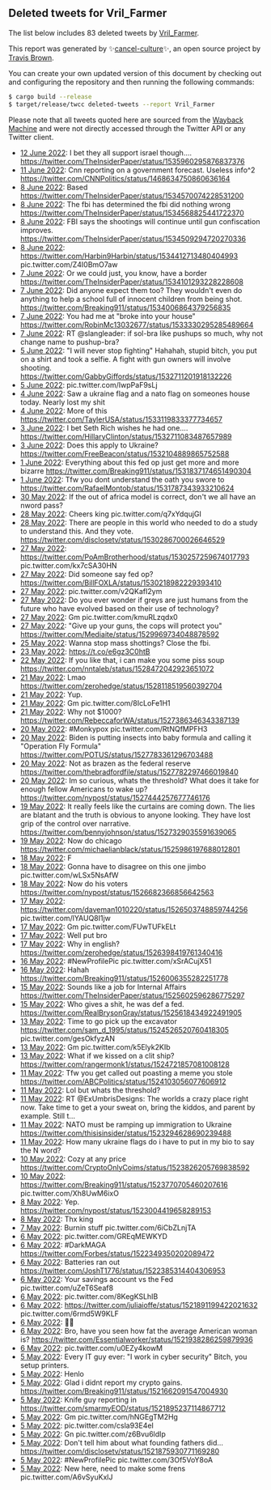 ## Deleted tweets for Vril_Farmer

The list below includes 83 deleted tweets by
[Vril_Farmer](https://twitter.com/Vril_Farmer).



This report was generated by ✨[cancel-culture](https://github.com/travisbrown/cancel-culture)✨,
an open source project by [Travis Brown](https://twitter.com/travisbrown).

You can create your own updated version of this document by checking out and configuring the
repository and then running the following commands:

```bash
$ cargo build --release
$ target/release/twcc deleted-tweets --report Vril_Farmer
```

Please note that all tweets quoted here are sourced from the
[Wayback Machine](https://web.archive.org) and were not directly accessed through the Twitter API or
any Twitter client.

* [12 June 2022](https://web.archive.org/web/20220612122709/https://twitter.com/Vril_Farmer/status/1535961746753691648): I bet they all support israel though.... https://twitter.com/TheInsiderPaper/status/1535960295876837376 <!--1535961746753691648-->
* [11 June 2022](https://web.archive.org/web/20220611204704/https://twitter.com/Vril_Farmer/status/1535724702592794625): Cnn reporting on a government forecast. Useless info^2 https://twitter.com/CNNPolitics/status/1468634750860636164 <!--1535724702592794625-->
* [ 8 June 2022](https://web.archive.org/web/20220608162320/https://twitter.com/Vril_Farmer/status/1534571702763589632): Based https://twitter.com/TheInsiderPaper/status/1534570074228531200 <!--1534571702763589632-->
* [ 8 June 2022](https://web.archive.org/web/20220608161516/https://twitter.com/Vril_Farmer/status/1534569629934297088): The fbi has determined the fbi did nothing wrong https://twitter.com/TheInsiderPaper/status/1534568825441722370 <!--1534569629934297088-->
* [ 8 June 2022](https://web.archive.org/web/20220608121742/https://twitter.com/Vril_Farmer/status/1534509791141314560): FBI says the shootings will continue until gun confiscation improves. https://twitter.com/TheInsiderPaper/status/1534509294720270336 <!--1534509791141314560-->
* [ 8 June 2022](https://web.archive.org/web/20220608120240/https://twitter.com/Vril_Farmer/status/1534505968389742592): https://twitter.com/Harbin9Harbin/status/1534412713480404993  pic.twitter.com/Z4I0BmO7aw <!--1534505968389742592-->
* [ 7 June 2022](https://web.archive.org/web/20220607092059/https://twitter.com/Vril_Farmer/status/1534103073291128832): Or we could just, you know, have a border https://twitter.com/TheInsiderPaper/status/1534101293228228608 <!--1534103073291128832-->
* [ 7 June 2022](https://web.archive.org/web/20220607032329/https://twitter.com/Vril_Farmer/status/1534011884659253248): Did anyone expect them too? They wouldn't even do anything to help a school full of innocent children from being shot. https://twitter.com/Breaking911/status/1534006864379256835 <!--1534011884659253248-->
* [ 7 June 2022](https://web.archive.org/web/20220607015723/https://twitter.com/Vril_Farmer/status/1533991293382164481): You had me at "broke into your house" https://twitter.com/RobinMc13032677/status/1533330295285489664 <!--1533991293382164481-->
* [ 7 June 2022](https://web.archive.org/web/20220607001733/https://twitter.com/Vril_Farmer/status/1533966356063854595): RT @slangleader: if sol-bra like pushups so much, why not change name to pushup-bra? <!--1533966356063854595-->
* [ 5 June 2022](https://web.archive.org/web/20220605160134/https://twitter.com/Vril_Farmer/status/1533478835592781824): "I will never stop fighting" Hahahah, stupid bitch, you put on a shirt and took a selfie. A fight with gun owners will involve shooting. https://twitter.com/GabbyGiffords/status/1532711201918132226 <!--1533478835592781824-->
* [ 5 June 2022](https://web.archive.org/web/20220605123100/https://twitter.com/Vril_Farmer/status/1533426073576390658): pic.twitter.com/IwpPaF9sLj <!--1533426073576390658-->
* [ 4 June 2022](https://web.archive.org/web/20220604234007/https://twitter.com/Vril_Farmer/status/1533232073078673411): Saw a ukraine flag and a nato flag on someones house today. Nearly lost my shit <!--1533232073078673411-->
* [ 4 June 2022](https://web.archive.org/web/20220604233905/https://twitter.com/Vril_Farmer/status/1533231870497935509): More of this https://twitter.com/TaylerUSA/status/1533119833377734657 <!--1533231870497935509-->
* [ 3 June 2022](https://web.archive.org/web/20220603193758/https://twitter.com/Vril_Farmer/status/1532808672170090498): I bet Seth Rich wishes he had one.... https://twitter.com/HillaryClinton/status/1532711083487657989 <!--1532808672170090498-->
* [ 3 June 2022](https://web.archive.org/web/20220603164817/https://twitter.com/Vril_Farmer/status/1532765916693422080): Does this apply to Ukraine? https://twitter.com/FreeBeacon/status/1532104889865752588 <!--1532765916693422080-->
* [ 1 June 2022](https://web.archive.org/web/20220601105016/https://twitter.com/Vril_Farmer/status/1531951061694566402): Everything about this fed op just get more and more bizarre https://twitter.com/Breaking911/status/1531837174651490304 <!--1531951061694566402-->
* [ 1 June 2022](https://web.archive.org/web/20220601004617/https://twitter.com/Vril_Farmer/status/1531799030631567360): Tfw you dont understand the oath you swore to https://twitter.com/RafaelMontob/status/1531787343933210624 <!--1531799030631567360-->
* [30 May 2022](https://web.archive.org/web/20220530133559/https://twitter.com/Vril_Farmer/status/1531267949205639170): If the out of africa model is correct, don't we all have an nword pass? <!--1531267949205639170-->
* [28 May 2022](https://web.archive.org/web/20220528170740/https://twitter.com/Vril_Farmer/status/1530596516657774598): Cheers king pic.twitter.com/q7xYdqujGI <!--1530596516657774598-->
* [28 May 2022](https://web.archive.org/web/20220528043616/https://twitter.com/Vril_Farmer/status/1530407462116941824): There are people in this world who needed to do a study to understand this. And they vote. https://twitter.com/disclosetv/status/1530286700026646529 <!--1530407462116941824-->
* [27 May 2022](https://web.archive.org/web/20220527184238/https://twitter.com/Vril_Farmer/status/1530258106114101248): https://twitter.com/PoAmBrotherhood/status/1530257259674017793  pic.twitter.com/kx7cSA30HN <!--1530258106114101248-->
* [27 May 2022](https://web.archive.org/web/20220527174104/https://twitter.com/Vril_Farmer/status/1530242638892437504): Did someone say fed op? https://twitter.com/BillFOXLA/status/1530218982229393410 <!--1530242638892437504-->
* [27 May 2022](https://web.archive.org/web/20220527170201/https://twitter.com/Vril_Farmer/status/1530232774757687297): pic.twitter.com/v2QKafI2ym <!--1530232774757687297-->
* [27 May 2022](https://web.archive.org/web/20220527152411/https://twitter.com/Vril_Farmer/status/1530207874013601792): Do you ever wonder if greys are just humans from the future who have evolved based on their use of technology? <!--1530207874013601792-->
* [27 May 2022](https://web.archive.org/web/20220527123415/https://twitter.com/Vril_Farmer/status/1530165329091080193): Gm pic.twitter.com/kmuRLzqdx0 <!--1530165329091080193-->
* [27 May 2022](https://web.archive.org/web/20220527014236/https://twitter.com/Vril_Farmer/status/1530001433721962501): "Give up your guns, the cops will protect you" https://twitter.com/Mediaite/status/1529969734048878592 <!--1530001433721962501-->
* [25 May 2022](https://web.archive.org/web/20220525192904/https://twitter.com/Vril_Farmer/status/1529444787228749824): Wanna stop mass shottings? Close the fbi. <!--1529444787228749824-->
* [23 May 2022](https://web.archive.org/web/20220523180947/https://twitter.com/Vril_Farmer/status/1528800374458617862): https://t.co/e6gz3C0htB <!--1528800374458617862-->
* [22 May 2022](https://web.archive.org/web/20220522205747/https://twitter.com/Vril_Farmer/status/1528480208218734594): If you like that, i can make you some piss soup https://twitter.com/nntaleb/status/1528472042923651072 <!--1528480208218734594-->
* [21 May 2022](https://web.archive.org/web/20220521211353/https://twitter.com/Vril_Farmer/status/1528121856821280768): Lmao https://twitter.com/zerohedge/status/1528118519560392704 <!--1528121856821280768-->
* [21 May 2022](https://web.archive.org/web/20220521211227/https://twitter.com/Vril_Farmer/status/1528121511294517250): Yup. <!--1528121511294517250-->
* [21 May 2022](https://web.archive.org/web/20220521123806/https://twitter.com/Vril_Farmer/status/1527991983121342464): Gm pic.twitter.com/8IcLoFe1H1 <!--1527991983121342464-->
* [21 May 2022](https://web.archive.org/web/20220521112838/https://twitter.com/Vril_Farmer/status/1527974460543967233): Why not $1000? https://twitter.com/RebeccaforWA/status/1527386346343387139 <!--1527974460543967233-->
* [20 May 2022](https://web.archive.org/web/20220520231415/https://twitter.com/Vril_Farmer/status/1527789660335968256): #Monkypox  pic.twitter.com/RtNQfMPFH3 <!--1527789660335968256-->
* [20 May 2022](https://web.archive.org/web/20220520225351/https://twitter.com/Vril_Farmer/status/1527784550188859392): Biden is putting insects into baby formula and calling it "Operation Fly Formula" https://twitter.com/POTUS/status/1527783361296703488 <!--1527784550188859392-->
* [20 May 2022](https://web.archive.org/web/20220520224716/https://twitter.com/Vril_Farmer/status/1527782973612892161): Not as brazen as the federal reserve https://twitter.com/thebradfordfile/status/1527782297466019840 <!--1527782973612892161-->
* [20 May 2022](https://web.archive.org/web/20220520010028/https://twitter.com/Vril_Farmer/status/1527454090753724420): Im so curious, whats the threshold? What does it take for enough fellow Americans to wake up? https://twitter.com/nypost/status/1527444257677746176 <!--1527454090753724420-->
* [19 May 2022](https://web.archive.org/web/20220519172503/https://twitter.com/Vril_Farmer/status/1527339262064021513): It really feels like the curtains are coming down. The lies are blatant and the truth is obvious to anyone looking. They have lost grip of the control over narrative. https://twitter.com/bennyjohnson/status/1527329035591639065 <!--1527339262064021513-->
* [19 May 2022](https://web.archive.org/web/20220519043832/https://twitter.com/Vril_Farmer/status/1527146618369327104): Now do chicago https://twitter.com/michaelianblack/status/1525986197688012801 <!--1527146618369327104-->
* [18 May 2022](https://web.archive.org/web/20220518234509/https://twitter.com/Vril_Farmer/status/1527072648718696453): F <!--1527072648718696453-->
* [18 May 2022](https://web.archive.org/web/20220518205533/https://twitter.com/Vril_Farmer/status/1527029915870167042): Gonna have to disagree on this one jimbo pic.twitter.com/wLSx5NsAfW <!--1527029915870167042-->
* [18 May 2022](https://web.archive.org/web/20220518012831/https://twitter.com/Vril_Farmer/status/1526736332172804096): Now do his voters https://twitter.com/nypost/status/1526682366856642563 <!--1526736332172804096-->
* [17 May 2022](https://web.archive.org/web/20220517153857/https://twitter.com/Vril_Farmer/status/1526587974858727425): https://twitter.com/daveman1010220/status/1526503748859744256  pic.twitter.com/lYAUQ8I1jw <!--1526587974858727425-->
* [17 May 2022](https://web.archive.org/web/20220517120401/https://twitter.com/Vril_Farmer/status/1526533185412255745): Gm pic.twitter.com/FUwTUFkELt <!--1526533185412255745-->
* [17 May 2022](https://web.archive.org/web/20220517105820/https://twitter.com/Vril_Farmer/status/1526517418650128384): Well put bro <!--1526517418650128384-->
* [17 May 2022](https://web.archive.org/web/20220517031026/https://twitter.com/Vril_Farmer/status/1526398849484738560): Why in english? https://twitter.com/zerohedge/status/1526398419761340416 <!--1526398849484738560-->
* [16 May 2022](https://web.archive.org/web/20220516143807/https://twitter.com/Vril_Farmer/status/1526210118123237377): #NewProfilePic  pic.twitter.com/xSrACujX51 <!--1526210118123237377-->
* [16 May 2022](https://web.archive.org/web/20220516012848/https://twitter.com/Vril_Farmer/status/1526011019079962625): Hahah https://twitter.com/Breaking911/status/1526006355282251778 <!--1526011019079962625-->
* [15 May 2022](https://web.archive.org/web/20220515015428/https://twitter.com/Vril_Farmer/status/1525655562293334017): Sounds like a job for Internal Affairs https://twitter.com/TheInsiderPaper/status/1525602596286775297 <!--1525655562293334017-->
* [15 May 2022](https://web.archive.org/web/20220515005019/https://twitter.com/Vril_Farmer/status/1525639470854377472): Who gives a shit, he was def a fed. https://twitter.com/RealBrysonGray/status/1525618434922491905 <!--1525639470854377472-->
* [13 May 2022](https://web.archive.org/web/20220513124717/https://twitter.com/Vril_Farmer/status/1525095166742339584): Time to go pick up the excavator  https://twitter.com/sam_d_1995/status/1524526520760418305  pic.twitter.com/gesOkfyzAN <!--1525095166742339584-->
* [13 May 2022](https://web.archive.org/web/20220513121145/https://twitter.com/Vril_Farmer/status/1525086163597512704): Gm pic.twitter.com/k5Elyk2KIb <!--1525086163597512704-->
* [13 May 2022](https://web.archive.org/web/20220513021202/https://twitter.com/Vril_Farmer/status/1524935394759942153): What if we kissed on a clit ship? https://twitter.com/rangermonk1/status/1524721857081008128 <!--1524935394759942153-->
* [11 May 2022](https://web.archive.org/web/20220511041630/https://twitter.com/Vril_Farmer/status/1524241804048150529): Tfw you get called out poasting a meme you stole https://twitter.com/ABCPolitics/status/1524103056077606912 <!--1524241804048150529-->
* [11 May 2022](https://web.archive.org/web/20220511035701/https://twitter.com/Vril_Farmer/status/1524236960021233666): Lol but whats the threshold? <!--1524236960021233666-->
* [11 May 2022](https://web.archive.org/web/20220511031106/https://twitter.com/Vril_Farmer/status/1524225558980304896): RT @ExUmbrisDesigns: The worlds a crazy place right now. Take time to get a your sweat on, bring the kiddos, and parent by example. Still t… <!--1524225558980304896-->
* [11 May 2022](https://web.archive.org/web/20220511030633/https://twitter.com/Vril_Farmer/status/1524223803047432193): NATO must be ramping up immigration to Ukraine https://twitter.com/thisisinsider/status/1523294628690239488 <!--1524223803047432193-->
* [11 May 2022](https://web.archive.org/web/20220511024730/https://twitter.com/Vril_Farmer/status/1524219434784722945): How many ukraine flags do i have to put in my bio to say the N word? <!--1524219434784722945-->
* [10 May 2022](https://web.archive.org/web/20220510013423/https://twitter.com/Vril_Farmer/status/1523838764610695169): Cozy at any price https://twitter.com/CryptoOnlyCoims/status/1523826205769838592 <!--1523838764610695169-->
* [10 May 2022](https://web.archive.org/web/20220510012649/https://twitter.com/Vril_Farmer/status/1523835752769073156): https://twitter.com/Breaking911/status/1523770705460207616  pic.twitter.com/Xh8UwM6ixO <!--1523835752769073156-->
* [ 8 May 2022](https://web.archive.org/web/20220508130037/https://twitter.com/Vril_Farmer/status/1523286637198913542): Yep. https://twitter.com/nypost/status/1523004419658289153 <!--1523286637198913542-->
* [ 8 May 2022](https://web.archive.org/web/20220508104033/https://twitter.com/Vril_Farmer/status/1523251342013255680): Thx king <!--1523251342013255680-->
* [ 7 May 2022](https://web.archive.org/web/20220507203219/https://twitter.com/Vril_Farmer/status/1523037875868258304): Burnin stuff pic.twitter.com/6iCbZLnjTA <!--1523037875868258304-->
* [ 6 May 2022](https://web.archive.org/web/20220506040538/https://twitter.com/Vril_Farmer/status/1522427178369040384): pic.twitter.com/GREqMEWKYD <!--1522427178369040384-->
* [ 6 May 2022](https://web.archive.org/web/20220506033601/https://twitter.com/Vril_Farmer/status/1522419810084306945): #DarkMAGA  https://twitter.com/Forbes/status/1522349350202089472 <!--1522419810084306945-->
* [ 6 May 2022](https://web.archive.org/web/20220506033446/https://twitter.com/Vril_Farmer/status/1522419384131727361): Batteries ran out https://twitter.com/JoshT1776/status/1522385314404306953 <!--1522419384131727361-->
* [ 6 May 2022](https://web.archive.org/web/20220506032948/https://twitter.com/Vril_Farmer/status/1522418142487752709): Your savings account vs the Fed pic.twitter.com/uZeT6Seaf8 <!--1522418142487752709-->
* [ 6 May 2022](https://web.archive.org/web/20220506020037/https://twitter.com/Vril_Farmer/status/1522395738675814402): pic.twitter.com/8KegKSLhIB <!--1522395738675814402-->
* [ 6 May 2022](https://web.archive.org/web/20220506015822/https://twitter.com/Vril_Farmer/status/1522395235598360576): https://twitter.com/juliaioffe/status/1521891199422021632  pic.twitter.com/6rmd5W9KLF <!--1522395235598360576-->
* [ 6 May 2022](https://web.archive.org/web/20220506015735/https://twitter.com/Vril_Farmer/status/1522394917359738880): 🙏🏻 <!--1522394917359738880-->
* [ 6 May 2022](https://web.archive.org/web/20220506010638/https://twitter.com/Vril_Farmer/status/1522382172740624389): Bro, have you seen how fat the average American woman is? https://twitter.com/Essentialworker/status/1521938286259879936 <!--1522382172740624389-->
* [ 6 May 2022](https://web.archive.org/web/20220506001718/https://twitter.com/Vril_Farmer/status/1522369780845625345): pic.twitter.com/u0EZy4kowM <!--1522369780845625345-->
* [ 5 May 2022](https://web.archive.org/web/20220505223111/https://twitter.com/Vril_Farmer/status/1522343029427912706): Every IT guy ever: "I work in cyber security" Bitch, you setup printers. <!--1522343029427912706-->
* [ 5 May 2022](https://web.archive.org/web/20220505222906/https://twitter.com/Vril_Farmer/status/1522342593526484992): Henlo <!--1522342593526484992-->
* [ 5 May 2022](https://web.archive.org/web/20220505120745/https://twitter.com/Vril_Farmer/status/1522186118866874371): Glad i didnt report my crypto gains. https://twitter.com/Breaking911/status/1521662091547004930 <!--1522186118866874371-->
* [ 5 May 2022](https://web.archive.org/web/20220505120658/https://twitter.com/Vril_Farmer/status/1522185776565571584): Knife guy reporting in https://twitter.com/smarmyEOD/status/1521895237114867712 <!--1522185776565571584-->
* [ 5 May 2022](https://web.archive.org/web/20220505102600/https://twitter.com/Vril_Farmer/status/1522160496857784323): Gm pic.twitter.com/hNGEgTM2Hg <!--1522160496857784323-->
* [ 5 May 2022](https://web.archive.org/web/20220505030237/https://twitter.com/Vril_Farmer/status/1522048969022619648): pic.twitter.com/csla93E4eI <!--1522048969022619648-->
* [ 5 May 2022](https://web.archive.org/web/20220505025820/https://twitter.com/Vril_Farmer/status/1522047936292659200): Gn pic.twitter.com/z6Bvu6ldIp <!--1522047936292659200-->
* [ 5 May 2022](https://web.archive.org/web/20220505003311/https://twitter.com/Vril_Farmer/status/1522010627832696833): Don't tell him about what founding fathers did... https://twitter.com/disclosetv/status/1521875930771169280 <!--1522010627832696833-->
* [ 5 May 2022](https://web.archive.org/web/20220505002355/https://twitter.com/Vril_Farmer/status/1522009069690761216): #NewProfilePic  pic.twitter.com/3Of5VoY8oA <!--1522009069690761216-->
* [ 5 May 2022](https://web.archive.org/web/20220505001905/https://twitter.com/Vril_Farmer/status/1522007810539728896): New here, need to make some frens pic.twitter.com/A6vSyuKxlJ <!--1522007810539728896-->
